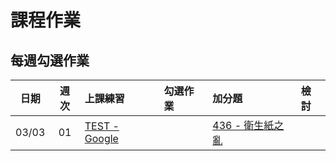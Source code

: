 # 課程作業

## 每週勾選作業

|  日期   |  週次  | 上課練習              | 勾選作業 | 加分題  | 檢討   |
| :---: | :--: | :---------------- | :--- | :--- | :--- |
| 03/03 |  01  | [TEST - Google][] |      | [436 - 衛生紙之亂][] |      |


[TEST - Google]: https://www.google.com.tw/
[436 - 衛生紙之亂]: https://neoj.sprout.tw/problem/436/


